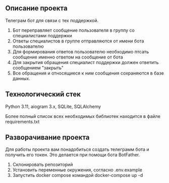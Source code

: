 ## Описание проекта
Телеграм бот для связи с тех поддержкой. 
1. Бот переправляет сообщение пользователя в группу со специалистами поддержки
2. Ответы специалистов в группе отправляются от имени бота пользователю
3. Для формирования ответов пользователю необходимо птсать сообщение именно ответом на сообщение от бота
4. Для закрытия обращения специалист поддержки должен ответить сообщением "закрыть"
5. Все обращения и относящиеся к ним сообщения сохраняются в базе данных.

## Технологический стек
Python 3.11, aiogram 3.x, SQLite, SQLAlchemy

Более полный список всех необходимых библиотек находится в файле requirements.txt

## Разворачивание проекта

Для работы проекта вам понадобиться создать телеграмм бота и получить его токен. Это делается при помощи бота BotFather.

1. Склонировать репозиторий 
2. Установить переменные окружения, согласно .env.example
2. Запустить docker compose командой docker-compose up -d